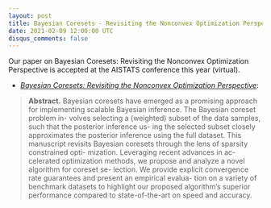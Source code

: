 ```yaml
---
layout: post
title: Bayesian Coresets - Revisiting the Nonconvex Optimization Perspective at AISTATS 2021.
date: 2021-02-09 12:00:00 UTC
disqus_comments: false
---
```


Our paper on Bayesian Coresets: Revisiting the Nonconvex Optimization Perspective is accepted at the AISTATS conference this year (virtual).

- [*Bayesian Coresets: Revisiting the Nonconvex Optimization Perspective*](/pubs/Conferences/Bayesian_coresets.pdf): 

>**Abstract.** 
>Bayesian coresets have emerged as a promising approach for implementing scalable Bayesian inference. The Bayesian coreset problem in- volves selecting a (weighted) subset of the data samples, such that the posterior inference us- ing the selected subset closely approximates the posterior inference using the full dataset. This manuscript revisits Bayesian coresets through the lens of sparsity constrained opti- mization. Leveraging recent advances in ac- celerated optimization methods, we propose and analyze a novel algorithm for coreset se- lection. We provide explicit convergence rate guarantees and present an empirical evalua- tion on a variety of benchmark datasets to highlight our proposed algorithm’s superior performance compared to state-of-the-art on speed and accuracy.
